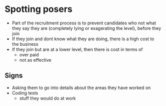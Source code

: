 # Spotting posers

- Part of the recruitment process is to prevent candidates who not what they say they are (completely lying or exagerating the level), before they join
- If they join and dont know what they are doing, there is a high cost to the business
- If they join but are at a lower level, then there is cost in terms of
  - over paid
  - not as effective

## Signs

- Asking them to go into details about the areas they have worked on
- Coding tests
  - stuff they would do at work 
